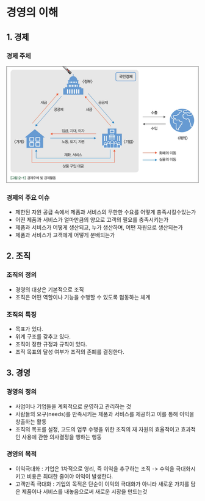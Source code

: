 # 경영의 이해
## 1. 경제
### 경제 주체
  ![경제주체](https://github.com/kimseungdeok/2021_2_JNU/blob/main/%EC%A0%95%EB%B3%B4%EA%B8%B0%EC%88%A0%EA%B3%BC_%EA%B2%BD%EC%98%81%ED%98%81%EC%8B%A0/images/1-2.%EA%B2%BD%EC%A0%9C%EC%A3%BC%EC%B2%B4.PNG)
### 경제의 주요 이슈
- 제한된 자원 공급 속에서 제품과 서비스의 무한한 수요를 어떻게 충족시킬수있는가
- 어떤 제품과 서비스가 얼마만큼의 양으로 고객의 필요를 충족시키는가
- 제품과 서비스가 어떻게 생산되고, 누가 생산하며, 어떤 자원으로 생산되는가
- 제품과 서비스가 고객에게 어떻게 분배되는가
## 2. 조직
### 조직의 정의
- 경영의 대상은 기본적으로 조직
- 조직은 어떤 역할이나 기능을 수행할 수 있도록 협동하는 체계
### 조직의 특징
- 목표가 있다. 
- 위계 구조를 갖추고 있다.
- 조직이 정한 규정과 규칙이 있다.
- 조직 목표의 달성 여부가 조직의 존폐를 결정한다.
## 3. 경영
### 경영의 정의
- 사업이나 기업들을 계획적으로 운영하고 관리하는 것
- 사람들의 요구(needs)를 만족시키는 제품과 서비스를 제공하고 이를 통해 이익을 창출하는 활동
- 조직의 목표를 설정, 고도의 업무 수행을 위한 조직의 재 자원의 효율적이고 효과적인 사용에 관한 의사결정을 행하는 행동
### 경영의 목적
- 이익극대화 : 기업은 1차적으로 영리, 즉 이익을 추구하는 조직 -> 수익을 극대화시키고 비용은 최대한 줄여야 이익이 발생한다.
- 고객만족 극대화 : 기업의 목적은 단순이 이익의 극대화가 아니라 새로운 가치를 담은 제품이나 서비스를 내놓음으로써 새로운 시장을 만드는것
